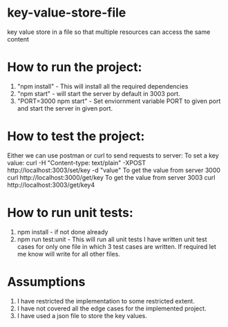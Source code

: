 # key-value-store-file
key value store in a file so that multiple resources can access the same content

# How to run the project:
1. "npm install" - This will install all the required dependencies
2. "npm start" - will start the server by default in 3003 port.
3. "PORT=3000  npm start" - Set enviornment variable PORT to given port and start the server in given port.

# How to test the project:
Either we can use postman or curl to send requests to server:
To set a key value:
curl -H "Content-type: text/plain" -XPOST http://localhost:3003/set/key -d "value"
To get the value from server 3000
curl http://localhost:3000/get/key
To get the value from server 3003
curl http://localhost:3003/get/key4

# How to run unit tests:
1. npm install - if not done already
2. npm run test:unit - This will run all unit tests
I have written unit test cases for only one file in which 3 test cases are written. If required let me know will write for all other files.

# Assumptions
1. I have restricted the implementation to some restricted extent.
2. I have not covered all the edge cases for the implemented project.
3. I have used a json file to store the key values.